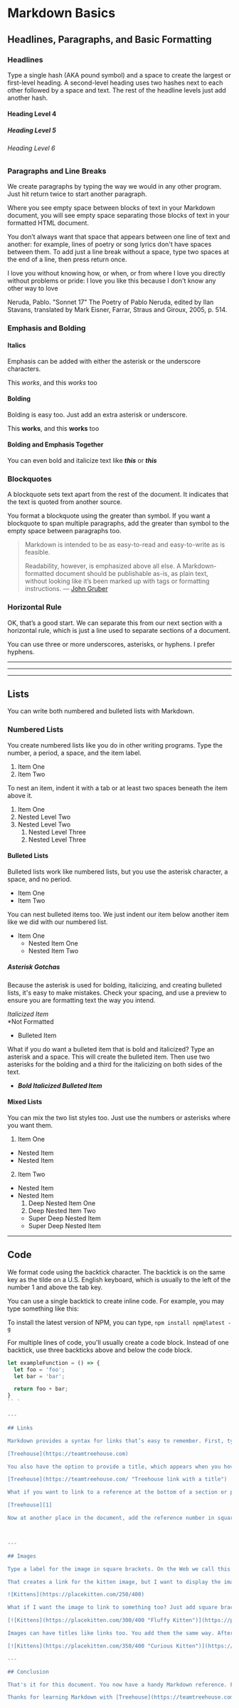# Markdown Basics

## Headlines, Paragraphs, and Basic Formatting

### Headlines

Type a single hash (AKA pound symbol) and a space to create the largest or first-level heading. A second-level heading uses two hashes next to each other followed by a space and text. The rest of the headline levels just add another hash.

#### Heading Level 4
##### Heading Level 5
###### Heading Level 6

### Paragraphs and Line Breaks

We create paragraphs by typing the way we would in any other program. Just hit return twice to start another paragraph.

Where you see empty space between blocks of text in your Markdown document, you will see empty space separating those blocks of text in your formatted HTML document.

You don’t always want that space that appears between one line of text and another: for example, lines of poetry or song lyrics don't have spaces between them. To add just a line break without a space, type two spaces at the end of a line, then press return once.

I love you without knowing how, or when, or
from where
I love you directly without problems or pride:
I love you like this because I don't know any
other way to love    

Neruda, Pablo. "Sonnet 17" The Poetry of Pablo Neruda, edited by Ilan Stavans, translated by Mark Eisner, Farrar, Straus and Giroux, 2005, p. 514.

### Emphasis and Bolding

#### Italics

Emphasis can be added with either the asterisk or the underscore characters.

This *works*, and this _works_ too

#### Bolding

Bolding is easy too. Just add an extra asterisk or underscore.

This **works**, and this __works__ too

#### Bolding and Emphasis Together

You can even bold and italicize text like ***this*** or ___this___

### Blockquotes

A blockquote sets text apart from the rest of the document. It indicates that the text is quoted from another source.

You format a blockquote using the greater than symbol. If you want a blockquote to span multiple paragraphs, add the greater than symbol to the empty space between paragraphs too.

> Markdown is intended to be as easy-to-read and easy-to-write as is feasible.
>
> Readability, however, is emphasized above all else. A Markdown-formatted document should be publishable as-is, as plain text, without looking like it’s been marked up with tags or formatting instructions. — [John Gruber](https://daringfireball.net/projects/markdown/ "The Creator of Markdown")

### Horizontal Rule

OK, that’s a good start. We can separate this from our next section with a horizontal rule, which is just a line used to separate sections of a document.

You can use three or more underscores, asterisks, or hyphens. I prefer hyphens.

___

***

---

## Lists

You can write both numbered and bulleted lists with Markdown.

### Numbered Lists

You create numbered lists like you do in other writing programs. Type the number, a period, a space, and the item label.

1. Item One
2. Item Two

To nest an item, indent it with a tab or at least two spaces beneath the item above it.

1. Item One
  1. Nested Level Two
  2. Nested Level Two
      1. Nested Level Three
      2. Nested Level Three

#### Bulleted Lists

Bulleted lists work like numbered lists, but you use the asterisk character, a space, and no period.

* Item One
* Item Two

You can nest bulleted items too. We just indent our item below another item like we did with our numbered list.

* Item One
  * Nested Item One
  * Nested Item Two

##### Asterisk Gotchas

Because the asterisk is used for bolding, italicizing, and creating bulleted lists, it's easy to make mistakes. Check your spacing, and use a preview to ensure you are formatting text the way you intend.

*Italicized Item*  
*Not Formatted
* Bulleted Item

What if you do want a bulleted item that is bold and italicized? Type an asterisk and a space. This will create the bulleted item. Then use two asterisks for the bolding and a third for the italicizing on both sides of the text.

* ***Bold Italicized Bulleted Item***

#### Mixed Lists

You can mix the two list styles too. Just use the numbers or asterisks where you want them.

1. Item One
  * Nested Item
  * Nested Item
2. Item Two
  * Nested Item
  * Nested Item
    1. Deep Nested Item One
    2. Deep Nested Item Two
      * Super Deep Nested Item
      * Super Deep Nested Item

---

## Code

We format code using the backtick character. The backtick is on the same key as the tilde on a U.S. English keyboard, which is usually to the left of the number 1 and above the tab key.

You can use a single backtick to create inline code. For example, you may type something like this:

To install the latest version of NPM, you can type,  `npm install npm@latest -g`

For multiple lines of code, you'll usually create a code block. Instead of one backtick, use three backticks above and below the code block.

```JavaScript
let exampleFunction = () => {
  let foo = 'foo';
  let bar = 'bar';

  return foo + bar;
}
`` `

---

## Links

Markdown provides a syntax for links that’s easy to remember. First, type the text you want to appear on the page in square brackets, then add the link in parenthesis. If I want to link to Treehouse, I would type

[Treehouse](https://teamtreehouse.com)

You also have the option to provide a title, which appears when you hover the mouse cursor over the link. Just type a space after the url and close the label in quotes. Both the url and the title should be inside the parenthesis.

[Treehouse](https://teamtreehouse.com/ "Treehouse link with a title")

What if you want to link to a reference at the bottom of a section or page like a footnote? Start with the text in square brackets, but don’t add the parenthesis. Instead, add a number to reference in another set of square brackets.

[Treehouse][1]

Now at another place in the document, add the reference number in square brackets and follow it with a colon, a space, and the link url. You can add an optional title with a space and quotes to this type of link too. Reference links don’t require parenthesis.



---

## Images

Type a label for the image in square brackets. On the Web we call this alt text, because it will be displayed as an alternate if the image cannot be shown for any reason. I have an image of kittens, so I’ll write, “Kittens” in square brackets and follow that with the url for the image in parenthesis.

That creates a link for the kitten image, but I want to display the image. All I have to do is add an exclamation mark in front of the square brackets.

![Kittens](https://placekitten.com/250/400)

What if I want the image to link to something too? Just add square brackets around your whole image code. At the end of the new square brackets, put the link url in parenthesis.

[![Kittens](https://placekitten.com/300/400 "Fluffy Kitten")](https://placekitten.com)

Images can have titles like links too. You add them the same way. After the image url, add a space and put the title in quotes.

[![Kittens](https://placekitten.com/350/400 "Curious Kitten")](https://placekitten.com)

---

## Conclusion

That's it for this document. You now have a handy Markdown reference. Feel free to explore more information about Markdown and its many flavors, but this is a great start. The more you use Markdown the more natural it will feel.

Thanks for learning Markdown with [Treehouse](https://teamtreehouse.com "Treehouse")

